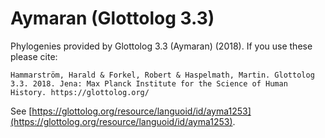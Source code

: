 # Aymaran (Glottolog 3.3)

Phylogenies provided by Glottolog 3.3 (Aymaran) (2018). If you use these please cite:

```
Hammarström, Harald & Forkel, Robert & Haspelmath, Martin. Glottolog 3.3. 2018. Jena: Max Planck Institute for the Science of Human History. https://glottolog.org/
```

See  [https://glottolog.org/resource/languoid/id/ayma1253](https://glottolog.org/resource/languoid/id/ayma1253).

